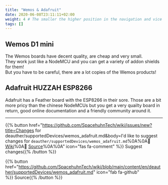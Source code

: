 ```yaml
---
title: "Wemos & Adafruit"
date: 2020-06-08T23:11:11+02:00
weight: 4 # The smaller the higher position in the navigation and vice versa
tags: []
---
```

## Wemos D1 mini
The Wemos boards have decent quality, are cheap and very small.  
They work just like a NodeMCU and you can get a variety of addon shields for them!  
But you have to be careful, there are a lot copies of the Wemos products!  

## Adafruit HUZZAH ESP8266
Adafruit has a Feather board with the ESP8266 in their sore. Those are a bit more pricy than the chinese NodeMCUs but you get a very quailty board in return, good online documentation and a friendly community around it.  

---

{{% button href="https://github.com/SpacehuhnTech/wiki/issues/new?title=Changes for deauther/supportedDevices/wemos_adafruit.md&body=I'd like to suggest changes for `deauther/supportedDevices/wemos_adafruit.md`%0A%0A:link: [Wiki](https://spacehuhn.wiki/deauther/supportedDevices/wemos_adafruit)%0A:link: [Source](https://github.com/SpacehuhnTech/wiki/blob/main/content/en/deauther/supportedDevices/wemos_adafruit.md)%0A%0A<!-- Describe your desired changes -->" icon="fas fa-comment" %}}&nbsp;Suggest changes{{% /button %}}

{{% button href="https://github.com/SpacehuhnTech/wiki/blob/main/content/en/deauther/supportedDevices/wemos_adafruit.md" icon="fab fa-github" %}}&nbsp;Source{{% /button %}}